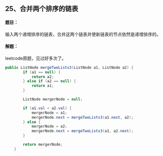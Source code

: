 ## 25、合并两个排序的链表

#### 题目：

输入两个递增排序的链表，合并这两个链表并使新链表的节点依然是递增排序的。

#### 解题：

leetcode原题，见过好多次了。

```java
public ListNode mergeTwoLists3(ListNode a1, ListNode a2) {
		if (a1 == null) {
			return a2;
		} else if (a2 == null) {
			return a1;
		}

		ListNode mergerNode = null;

		if (a1.val < a2.val) {
			mergerNode = a1;
			mergerNode.next = mergeTwoLists3(a1.next, a2);
		} else {
			mergerNode = a2;
			mergerNode.next = mergeTwoLists3(a1, a2.next);
		}

		return mergerNode;
	}
```



